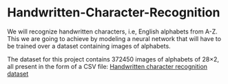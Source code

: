 # Handwritten-Character-Recognition
We will recognize handwritten characters, i.e, English alphabets from A-Z. This we are going to achieve by modeling a neural network that will have to be trained over a dataset containing images of alphabets.

The dataset for this project contains 372450 images of alphabets of 28×2, all present in the form of a CSV file:
[Handwritten character recognition dataset](https://www.kaggle.com/sachinpatel21/az-handwritten-alphabets-in-csv-format)
